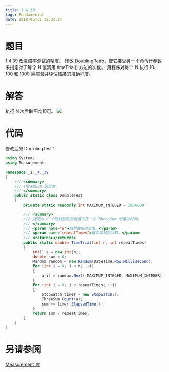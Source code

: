 ```yaml
---
title: 1.4.39
tags: Fundamental
date: 2018-05-31 18:33:14
---
```


# 题目

1.4.39
改进倍率测试的精度。 
修改 DoublingRatio，使它接受另一个命令行参数来指定对于每个 N 值调用 timeTrial() 方法的次数。 
用程序对每个 N 执行 10、100 和 1000 遍实验并评估结果的准确程度。

# 解答

执行 N 次后取平均即可。
![](./1.png)

# 代码

修改后的 DoublingTest：

```csharp
using System;
using Measurement;

namespace _1._4._39
{
    /// <summary>
    /// ThreeSum 测试类。
    /// </summary>
    public static class DoubleTest
    {
        private static readonly int MAXIMUM_INTEGER = 1000000;

        /// <summary>
        /// 返回对 n 个随机整数的数组进行一次 ThreeSum 所需的时间。
        /// </summary>
        /// <param name="n">随机数组的长度。</param>
        /// <param name="repeatTimes">重复测试的次数。</param>
        /// <returns></returns>
        public static double TimeTrial(int n, int repeatTimes)
        {
            int[] a = new int[n];
            double sum = 0;
            Random random = new Random(DateTime.Now.Millisecond);
            for (int i = 0; i < n; ++i)
            {
                a[i] = random.Next(-MAXIMUM_INTEGER, MAXIMUM_INTEGER);
            }
            for (int i = 0; i < repeatTimes; ++i)
            {
                Stopwatch timer = new Stopwatch();
                ThreeSum.Count(a);
                sum += timer.ElapsedTime();
            }
            return sum / repeatTimes;
        }
    }
}
```

# 另请参阅

[Measurement 库](https://alg4.ikesnowy.com/docs/api/Measurement.html)